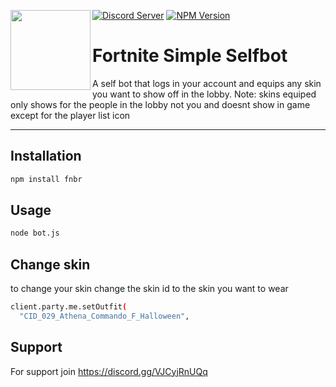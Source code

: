 
<a href="https://fnbr.js.org"><img align="left" src="https://static.wikia.nocookie.net/logopedia/images/f/f9/Fortnite_Chapter_4_Season_1.svg/revision/latest/scale-to-width-down/250?cb=20221205102619" height=128 width=128 /></a>
[![Discord Server](https://discord.com/api/guilds/522121965952303105/widget.png)](https://discord.gg/j5xZ54RJvR)
[![NPM Version](https://img.shields.io/npm/v/fnbr.svg)](https://npmjs.com/package/fnbr)

# Fortnite Simple Selfbot

A self bot that logs in your account and equips any skin you want to show off in the lobby. Note: skins equiped only shows for the people in the lobby not you and doesnt show in game except for the player list icon
<br />
<hr />



## Installation


```bash
npm install fnbr
```

## Usage 


```bash
node bot.js
```

## Change skin 
to change your skin change the skin id to the skin you want to wear 

```bash
client.party.me.setOutfit(
  "CID_029_Athena_Commando_F_Halloween",
```


## Support

For support join https://discord.gg/VJCyjRnUQq

